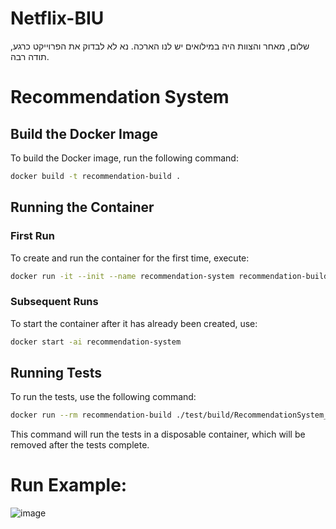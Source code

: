 # Netflix-BIU
שלום, מאחר והצוות היה במילואים יש לנו הארכה. נא לא לבדוק את הפרוייקט כרגע, תודה רבה.

# Recommendation System

## Build the Docker Image
To build the Docker image, run the following command:
```bash
docker build -t recommendation-build .
```

## Running the Container

### First Run
To create and run the container for the first time, execute:
```bash
docker run -it --init --name recommendation-system recommendation-build
```

### Subsequent Runs
To start the container after it has already been created, use:
```bash
docker start -ai recommendation-system
```

## Running Tests
To run the tests, use the following command:
```bash
docker run --rm recommendation-build ./test/build/RecommendationSystem_Tests
```
This command will run the tests in a disposable container, which will be removed after the tests complete.

# Run Example:
![image](https://github.com/user-attachments/assets/74dc3698-b499-4e5d-9c72-a5450c970b94)

